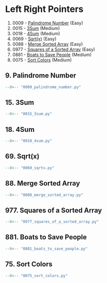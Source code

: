 # Left Right Pointers

1. 0009 - [Palindrome Number](https://leetcode.com/problems/palindrome-number/) (Easy)
2. 0015 - [3Sum](https://leetcode.com/problems/3sum/) (Medium)
3. 0018 - [4Sum](https://leetcode.com/problems/4sum/) (Medium)
4. 0069 - [Sqrt(x)](https://leetcode.com/problems/sqrtx/) (Easy)
5. 0088 - [Merge Sorted Array](https://leetcode.com/problems/merge-sorted-array/) (Easy)
6. 0977 - [Squares of a Sorted Array](https://leetcode.com/problems/squares-of-a-sorted-array/) (Easy)
7. 0881 - [Boats to Save People](https://leetcode.com/problems/boats-to-save-people/) (Medium)
8. 0075 - [Sort Colors](https://leetcode.com/problems/sort-colors/) (Medium)

## 9. Palindrome Number

```python
--8<-- "0009_palindrome_number.py"
```

## 15. 3Sum

```python
--8<-- "0015_3sum.py"
```

## 18. 4Sum

```python
--8<-- "0018_4sum.py"
```

## 69. Sqrt(x)

```python
--8<-- "0069_sqrtx.py"
```

## 88. Merge Sorted Array

```python
--8<-- "0088_merge_sorted_array.py"
```

## 977. Squares of a Sorted Array

```python
--8<-- "0977_squares_of_a_sorted_array.py"
```

## 881. Boats to Save People

```python
--8<-- "0881_boats_to_save_people.py"
```

## 75. Sort Colors

```python
--8<-- "0075_sort_colors.py"
```
